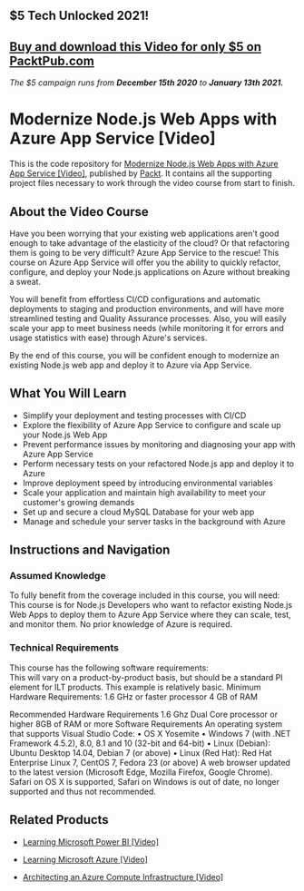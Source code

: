 ## $5 Tech Unlocked 2021!
[Buy and download this Video for only $5 on PacktPub.com](https://www.packtpub.com/product/modernize-node-js-web-apps-with-azure-app-service-video/9781789800319)
-----
*The $5 campaign         runs from __December 15th 2020__ to __January 13th 2021.__*

# Modernize Node.js Web Apps with Azure App Service [Video]
This is the code repository for [Modernize Node.js Web Apps with Azure App Service [Video]](https://www.packtpub.com/virtualization-and-cloud/modernize-nodejs-web-apps-azure-app-service-video?utm_source=github&utm_medium=repository&utm_campaign=9781789800319), published by [Packt](https://www.packtpub.com/?utm_source=github). It contains all the supporting project files necessary to work through the video course from start to finish.
## About the Video Course
Have you been worrying that your existing web applications aren't good enough to take advantage of the elasticity of the cloud? Or that refactoring them is going to be very difficult? Azure App Service to the rescue! This course on Azure App Service will offer you the ability to quickly refactor, configure, and deploy your Node.js applications on Azure without breaking a sweat. 

You will benefit from effortless CI/CD configurations and automatic deployments to staging and production environments, and will have more streamlined testing and Quality Assurance processes. Also, you will easily scale your app to meet business needs (while monitoring it for errors and usage statistics with ease) through Azure's services.

By the end of this course, you will be confident enough to modernize an existing Node.js web app and deploy it to Azure via App Service.

<H2>What You Will Learn</H2>
<DIV class=book-info-will-learn-text>
<UL>
<LI>Simplify your deployment and testing processes with CI/CD 
<LI>Explore the flexibility of Azure App Service to configure and scale up your Node.js Web App 
<LI>Prevent performance issues by monitoring and diagnosing your app with Azure App Service 
<LI>Perform necessary tests on your refactored Node.js app and deploy it to Azure 
<LI>Improve deployment speed by introducing environmental variables 
<LI>Scale your application and maintain high availability to meet your customer's growing demands 
<LI>Set up and secure a cloud MySQL Database for your web app 
<LI>Manage and schedule your server tasks in the background with Azure </LI></UL></DIV>

## Instructions and Navigation
### Assumed Knowledge
To fully benefit from the coverage included in this course, you will need:<br/>
This course is for Node.js Developers who want to refactor existing Node.js Web Apps to deploy them to Azure App Service where they can scale, test, and monitor them. No prior knowledge of Azure is required.
### Technical Requirements
This course has the following software requirements:<br/>
This will vary on a product-by-product basis, but should be a standard PI element for ILT products. This example is relatively basic.
Minimum Hardware Requirements:
1.6 GHz or faster processor
4 GB of RAM

Recommended Hardware Requirements
1.6 Ghz Dual Core processor or higher
8GB of RAM or more
Software Requirements
An operating system that supports Visual Studio Code:
•	OS X Yosemite
•	Windows 7 (with .NET Framework 4.5.2), 8.0, 8.1 and 10 (32-bit and 64-bit)
•	Linux (Debian): Ubuntu Desktop 14.04, Debian 7 (or above)
•	Linux (Red Hat): Red Hat Enterprise Linux 7, CentOS 7, Fedora 23 (or above)
A web browser updated to the latest version (Microsoft Edge, Mozilla Firefox, Google Chrome). Safari on OS X is supported, Safari on Windows is out of date, no longer supported and thus not recommended.


## Related Products
* [Learning Microsoft Power BI [Video]](https://www.packtpub.com/big-data-and-business-intelligence/learning-microsoft-power-bi-video?utm_source=github&utm_medium=repository&utm_campaign=9781789347104)

* [Learning Microsoft Azure [Video]](https://www.packtpub.com/virtualization-and-cloud/learning-microsoft-azure-video?utm_source=github&utm_medium=repository&utm_campaign=9781787122208)

* [Architecting an Azure Compute Infrastructure [Video]](https://www.packtpub.com/virtualization-and-cloud/architecting-azure-compute-infrastructure-video?utm_source=github&utm_medium=repository&utm_campaign=9781788392396)

